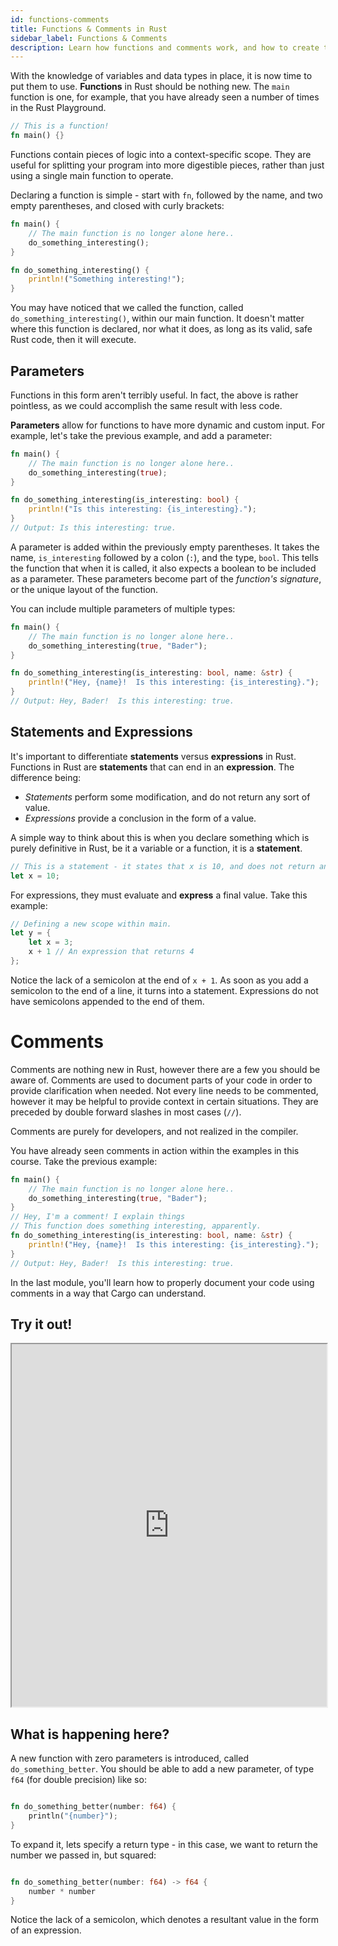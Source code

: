 ```yaml
---
id: functions-comments
title: Functions & Comments in Rust
sidebar_label: Functions & Comments
description: Learn how functions and comments work, and how to create them in Rust.
---
```


With the knowledge of variables and data types in place, it is now time to put them to use.  **Functions** in Rust should be nothing new. The `main` function is one, for example, that you have already seen a number of times in the Rust Playground.

```rust 
// This is a function!
fn main() {}
```

Functions contain pieces of logic into a context-specific scope.  They are useful for splitting your program into more digestible pieces, rather than just using a single main function to operate.

Declaring a function is simple - start with `fn`, followed by the name, and two empty parentheses, and closed with curly brackets:  


```rust
fn main() {
    // The main function is no longer alone here..
    do_something_interesting();
}

fn do_something_interesting() {
    println!("Something interesting!");
}
```

You may have noticed that we called the function, called `do_something_interesting()`, within our main function.  It doesn't matter where this function is declared, nor what it does, as long as its valid, safe Rust code, then it will execute.

## Parameters

Functions in this form aren't terribly useful. In fact, the above is rather pointless, as we could accomplish the same result with less code.

**Parameters** allow for functions to have more dynamic and custom input.  For example, let's take the previous example, and add a parameter:

```rust
fn main() {
    // The main function is no longer alone here..
    do_something_interesting(true);
}

fn do_something_interesting(is_interesting: bool) {
    println!("Is this interesting: {is_interesting}.");
}
// Output: Is this interesting: true.
```

A parameter is added within the previously empty parentheses. It takes the name, `is_interesting` followed by a colon (`:`), and the type, `bool`.  This tells the function that when it is called, it also expects a boolean to be included as a parameter.  These parameters become part of the *function's signature*, or the unique layout of the function.

You can include multiple parameters of multiple types:

```rust
fn main() {
    // The main function is no longer alone here..
    do_something_interesting(true, "Bader");
}

fn do_something_interesting(is_interesting: bool, name: &str) {
    println!("Hey, {name}!  Is this interesting: {is_interesting}.");
}
// Output: Hey, Bader!  Is this interesting: true.
```

## Statements and Expressions

It's important to differentiate **statements** versus **expressions** in Rust. Functions in Rust are **statements** that can end in an **expression**.  The difference being: 

- *Statements* perform some modification, and do not return any sort of value.
- *Expressions* provide a conclusion in the form of a value.

A simple way to think about this is when you declare something which is purely definitive in Rust, be it a variable or a function, it is a **statement**.  

```rust
// This is a statement - it states that x is 10, and does not return anything.
let x = 10;
```

For expressions, they must evaluate and **express** a final value.  Take this example: 

```rust
// Defining a new scope within main.
let y = {
    let x = 3;
    x + 1 // An expression that returns 4
};

```

Notice the lack of a semicolon at the end of `x + 1`.  As soon as you add a semicolon to the end of a line, it turns into a statement. Expressions do not have semicolons appended to the end of them.

# Comments

Comments are nothing new in Rust, however there are a few you should be aware of. Comments are used to document parts of your code in order to provide clarification when needed.  Not every line needs to be commented, however it may be helpful to provide context in certain situations. They are preceded by double forward slashes in most cases (`//`).

Comments are purely for developers, and not realized in the compiler.

You have already seen comments in action within the examples in this course.  Take the previous example: 

```rust
fn main() {
    // The main function is no longer alone here..
    do_something_interesting(true, "Bader");
}
// Hey, I'm a comment! I explain things
// This function does something interesting, apparently.
fn do_something_interesting(is_interesting: bool, name: &str) {
    println!("Hey, {name}!  Is this interesting: {is_interesting}.");
}
// Output: Hey, Bader!  Is this interesting: true.
```

In the last module, you'll learn how to properly document your code using comments in a way that Cargo can understand.

## Try it out!

<iframe width="100%" height="580" src="https://play.rust-lang.org/?version=stable&mode=debug&edition=2021&code=fn+main%28%29+%7B%0A++++%2F%2F+The+main+function+is+no+longer+alone+here..%0A++++do_something_interesting%28true%2C+%22Bader%22%29%3B%0A++++%2F%2F+Make+sure+to+call+your+function+here%21%0A%7D%0A%2F%2F+Hey%2C+I%27m+a+comment%21+I+explain+things%0A%2F%2F+This+function+does+something+interesting%2C+apparently.%0Afn+do_something_interesting%28is_interesting%3A+bool%2C+name%3A+%26str%29+%7B%0A++++println%21%28%22Hey%2C+%7Bname%7D%21++Is+this+interesting%3A+%7Bis_interesting%7D.%22%29%3B%0A%7D%0A%0A%0A%2F%2F+Change+this+function+to+take+a+parameter%2C+which+is+a+floating+point+number%0A%2F%2F+with+double+precison%2C+and+print+it.++%0A%2F%2F+Then%2C+call+it+in+the+main+function+and+run%21%0Afn+do_something_better%28%29+%7B%7D%0A"></iframe>

## What is happening here?

A new function with zero parameters is introduced, called `do_something_better`.  You should be able to add a new parameter, of type `f64` (for double precision) like so:

```rust

fn do_something_better(number: f64) {
    println("{number}");
}

```

To expand it, lets specify a return type - in this case, we want to return the number we passed in, but squared:


```rust

fn do_something_better(number: f64) -> f64 {
    number * number
}

```

Notice the lack of a semicolon, which denotes a resultant value in the form of an expression.

